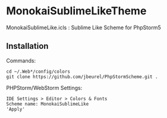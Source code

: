 MonokaiSublimeLikeTheme
=======================

MonokaiSublimeLike.icls : Sublime Like Scheme for PhpStorm5

Installation
------------

Commands:

    cd ~/.Web*/config/colors
    git clone https://github.com/jbeurel/PhpStormScheme.git .
   
PHPStorm/WebStorm Settings:

    IDE Settings > Editor > Colors & Fonts
    Scheme name: MonokaiSublimeLike
    'Apply'
